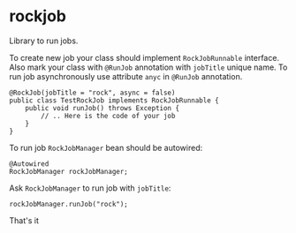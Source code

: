 # rockjob
Library to run jobs.

To create new job your class should implement `RockJobRunnable` interface. 
Also mark your class with `@RunJob` annotation with `jobTitle` unique name. 
To run job asynchronously use attribute `anyc` in `@RunJob` annotation.
```
@RockJob(jobTitle = "rock", async = false)
public class TestRockJob implements RockJobRunnable {
    public void runJob() throws Exception {
        // .. Here is the code of your job
    }
}
```
To run job `RockJobManager` bean should be autowired:

```
@Autowired
RockJobManager rockJobManager;
```

Ask `RockJobManager` to run job with `jobTitle`:
```
rockJobManager.runJob("rock");
```

That's it
